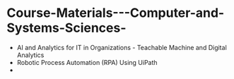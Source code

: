 # Course-Materials---Computer-and-Systems-Sciences-
- AI and Analytics for IT in Organizations - Teachable Machine and Digital Analytics
- Robotic Process Automation (RPA) Using UiPath
- 
